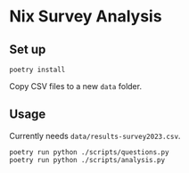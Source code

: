 # Nix Survey Analysis

## Set up

```
poetry install
```

Copy CSV files to a new `data` folder.

## Usage

Currently needs `data/results-survey2023.csv`.

```
poetry run python ./scripts/questions.py
poetry run python ./scripts/analysis.py
```